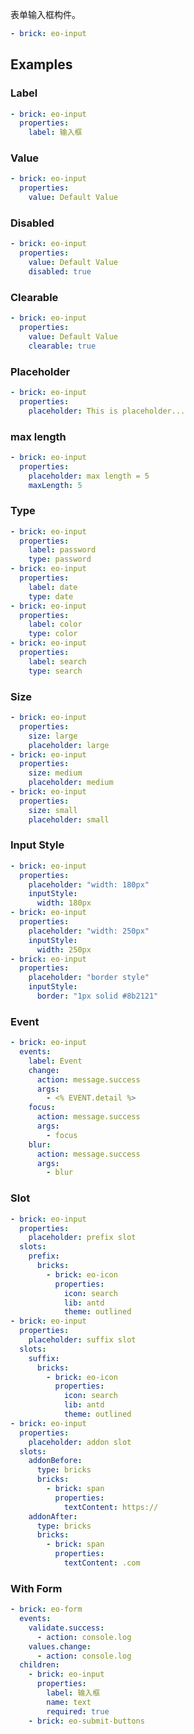 表单输入框构件。

```yaml preview
- brick: eo-input
```

## Examples

### Label

```yaml preview
- brick: eo-input
  properties:
    label: 输入框
```

### Value

```yaml preview
- brick: eo-input
  properties:
    value: Default Value
```

### Disabled

```yaml preview
- brick: eo-input
  properties:
    value: Default Value
    disabled: true
```

### Clearable

```yaml preview
- brick: eo-input
  properties:
    value: Default Value
    clearable: true
```

### Placeholder

```yaml preview
- brick: eo-input
  properties:
    placeholder: This is placeholder...
```

### max length

```yaml preview
- brick: eo-input
  properties:
    placeholder: max length = 5
    maxLength: 5
```

### Type

```yaml preview
- brick: eo-input
  properties:
    label: password
    type: password
- brick: eo-input
  properties:
    label: date
    type: date
- brick: eo-input
  properties:
    label: color
    type: color
- brick: eo-input
  properties:
    label: search
    type: search
```

### Size

```yaml preview
- brick: eo-input
  properties:
    size: large
    placeholder: large
- brick: eo-input
  properties:
    size: medium
    placeholder: medium
- brick: eo-input
  properties:
    size: small
    placeholder: small
```

### Input Style

```yaml preview
- brick: eo-input
  properties:
    placeholder: "width: 180px"
    inputStyle:
      width: 180px
- brick: eo-input
  properties:
    placeholder: "width: 250px"
    inputStyle:
      width: 250px
- brick: eo-input
  properties:
    placeholder: "border style"
    inputStyle:
      border: "1px solid #8b2121"
```

### Event

```yaml preview
- brick: eo-input
  events:
    label: Event
    change:
      action: message.success
      args:
        - <% EVENT.detail %>
    focus:
      action: message.success
      args:
        - focus
    blur:
      action: message.success
      args:
        - blur
```

### Slot

```yaml preview gap
- brick: eo-input
  properties:
    placeholder: prefix slot
  slots:
    prefix:
      bricks:
        - brick: eo-icon
          properties:
            icon: search
            lib: antd
            theme: outlined
- brick: eo-input
  properties:
    placeholder: suffix slot
  slots:
    suffix:
      bricks:
        - brick: eo-icon
          properties:
            icon: search
            lib: antd
            theme: outlined
- brick: eo-input
  properties:
    placeholder: addon slot
  slots:
    addonBefore:
      type: bricks
      bricks:
        - brick: span
          properties:
            textContent: https://
    addonAfter:
      type: bricks
      bricks:
        - brick: span
          properties:
            textContent: .com
```

### With Form

```yaml preview
- brick: eo-form
  events:
    validate.success:
      - action: console.log
    values.change:
      - action: console.log
  children:
    - brick: eo-input
      properties:
        label: 输入框
        name: text
        required: true
    - brick: eo-submit-buttons
```
